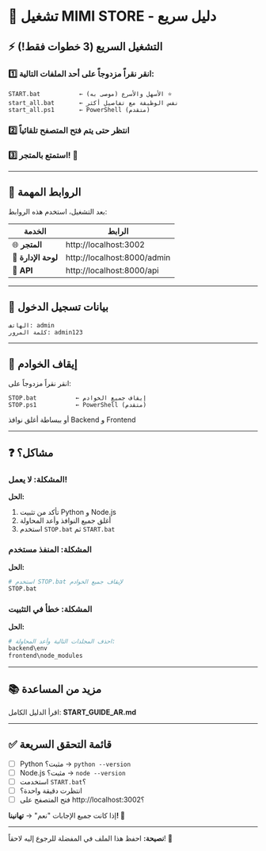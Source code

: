 # 🚀 تشغيل MIMI STORE - دليل سريع

## ⚡ التشغيل السريع (3 خطوات فقط!)

### 1️⃣ انقر نقراً مزدوجاً على أحد الملفات التالية:

```
START.bat           ← الأسهل والأسرع (موصى به) ⭐
start_all.bat       ← نفس الوظيفة مع تفاصيل أكثر
start_all.ps1       ← PowerShell (متقدم)
```

### 2️⃣ انتظر حتى يتم فتح المتصفح تلقائياً

### 3️⃣ استمتع بالمتجر! 🎉

---

## 🔗 الروابط المهمة

بعد التشغيل، استخدم هذه الروابط:

| الخدمة | الرابط |
|--------|--------|
| 🌐 **المتجر** | http://localhost:3002 |
| 👤 **لوحة الإدارة** | http://localhost:8000/admin |
| 🔧 **API** | http://localhost:8000/api |

---

## 👤 بيانات تسجيل الدخول

```
الهاتف: admin
كلمة المرور: admin123
```

---

## 🛑 إيقاف الخوادم

انقر نقراً مزدوجاً على:

```
STOP.bat           ← إيقاف جميع الخوادم
STOP.ps1           ← PowerShell (متقدم)
```

أو ببساطة أغلق نوافذ Backend و Frontend

---

## ❓ مشاكل؟

### المشكلة: لا يعمل!
**الحل:**
1. تأكد من تثبيت Python و Node.js
2. أغلق جميع النوافذ وأعد المحاولة
3. استخدم `STOP.bat` ثم `START.bat`

### المشكلة: المنفذ مستخدم
**الحل:**
```bash
# استخدم STOP.bat لإيقاف جميع الخوادم
STOP.bat
```

### المشكلة: خطأ في التثبيت
**الحل:**
```bash
# احذف المجلدات التالية وأعد المحاولة:
backend\env
frontend\node_modules
```

---

## 📚 مزيد من المساعدة

اقرأ الدليل الكامل: **START_GUIDE_AR.md**

---

## ✅ قائمة التحقق السريعة

- [ ] Python مثبت؟ → `python --version`
- [ ] Node.js مثبت؟ → `node --version`
- [ ] استخدمت `START.bat`؟
- [ ] انتظرت دقيقة واحدة؟
- [ ] فتح المتصفح على http://localhost:3002؟

إذا كانت جميع الإجابات "نعم" → **تهانينا! 🎉**

---

**نصيحة:** احفظ هذا الملف في المفضلة للرجوع إليه لاحقاً! 📌